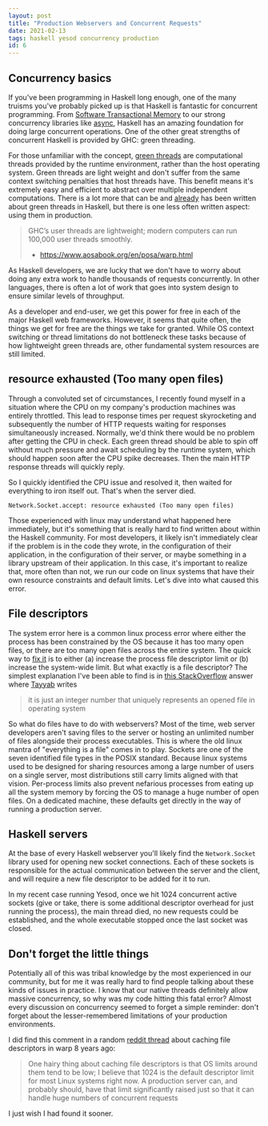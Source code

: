 ```yaml
---
layout: post
title: "Production Webservers and Concurrent Requests"
date: 2021-02-13
tags: haskell yesod concurrency production
id: 6
---
```

## Concurrency basics

If you've been programming in Haskell long enough, one of the many truisms you've probably picked up is that Haskell is fantastic for concurrent programming. From [Software Transactional Memory](https://www.microsoft.com/en-us/research/publication/composable-memory-transactions/) to our strong concurrency libraries like [async](https://hackage.haskell.org/package/async), Haskell has an amazing foundation for doing large concurrent operations. One of the other great strengths of concurrent Haskell is provided by GHC: green threading.

For those unfamiliar with the concept, [green threads](https://en.wikipedia.org/wiki/Green_threads) are computational threads provided by the runtime environment, rather than the host operating system. Green threads are light weight and don't suffer from the same context switching penalties that host threads have. This benefit means it's extremely easy and efficient to abstract over multiple independent computations. There is a lot more that can be and [already](https://www.fpcomplete.com/blog/2017/01/green-threads-are-like-garbage-collection/) has been written about green threads in Haskell, but there is one less often written aspect: using them in production.

> GHC’s user threads are lightweight; modern computers can run 100,000 user threads smoothly.
> - https://www.aosabook.org/en/posa/warp.html

As Haskell developers, we are lucky that we don't have to worry about doing any extra work to handle thousands of requests concurrently. In other languages, there is often a lot of work that goes into system design to ensure similar levels of throughput.

As a developer and end-user, we get this power for free in each of the major Haskell web frameworks. However, it seems that quite often, the things we get for free are the things we take for granted. While OS context switching or thread limitations do not bottleneck these tasks because of how lightweight green threads are, other fundamental system resources are still limited.

## resource exhausted (Too many open files)

Through a convoluted set of circumstances, I recently found myself in a situation where the CPU on my company's production machines was entirely throttled. This lead to response times per request skyrocketing and subsequently the number of HTTP requests waiting for responses simultaneously increased. Normally, we'd think there would be no problem after getting the CPU in check. Each green thread should be able to spin off without much pressure and await scheduling by the runtime system, which should happen soon after the CPU spike decreases. Then the main HTTP response threads will quickly reply.

So I quickly identified the CPU issue and resolved it, then waited for everything to iron itself out. That's when the server died.


`Network.Socket.accept: resource exhausted (Too many open files)`


Those experienced with linux may understand what happened here immediately, but it's something that is really hard to find written about within the Haskell community. For most developers, it likely isn't immediately clear if the problem is in the code they wrote, in the configuration of their application, in the configuration of their server, or maybe something in a library upstream of their application. In this case, it's important to realize that, more often than not, we run our code on linux systems that have their own resource constraints and default limits. Let's dive into what caused this error.

## File descriptors
The system error here is a common linux process error where either the process has been constrained by the OS because it has too many open files, or there are too many open files across the entire system. The quick way to [fix it](https://unix.stackexchange.com/questions/84227/limits-on-the-number-of-file-descriptors) is to either (a) increase the process file descriptor limit or (b) increase the system-wide limit. But what exactly is a file descriptor? The simplest explanation I've been able to find is in [this StackOverflow](https://stackoverflow.com/a/5256705/3806046) answer where [Tayyab](https://stackoverflow.com/users/647992/tayyab) writes

> it is just an integer number that uniquely represents an opened file in operating system

So what do files have to do with webservers? Most of the time, web server developers aren't saving files to the server or hosting an unlimited number of files alongside their process executables. This is where the old linux mantra of "everything is a file" comes in to play. Sockets are one of the seven identified file types in the POSIX standard. Because linux systems used to be designed for sharing resources among a large number of users on a single server, most distributions still carry limits aligned with that vision. Per-process limits also prevent nefarious processes from eating up all the system memory by forcing the OS to manage a huge number of open files. On a dedicated machine, these defaults get directly in the way of running a production server.

## Haskell servers

At the base of every Haskell webserver you'll likely find the `Network.Socket` library used for opening new socket connections. Each of these sockets is responsible for the actual communication between the server and the client, and will require a new file descriptor to be added for it to run.

In my recent case running Yesod, once we hit 1024 concurrent active sockets (give or take, there is some additional descriptor overhead for just running the process), the main thread died, no new requests could be established, and the whole executable stopped once the last socket was closed.


## Don't forget the little things
Potentially all of this was tribal knowledge by the most experienced in our community, but for me it was really hard to find people talking about these kinds of issues in practice. I know that our native threads definitely allow massive concurrency, so why was my code hitting this fatal error? Almost every discussion on concurrency seemed to forget a simple reminder: don't forget about the lesser-remembered limitations of your production environments.

I did find this comment in a random [reddit thread](https://www.reddit.com/r/haskell/comments/10bg0m/improving_the_performance_of_warp_caching_file/) about caching file descriptors in warp 8 years ago:

> One hairy thing about caching file descriptors is that OS limits around them tend to be low; I believe that 1024 is the default descriptor limit for most Linux systems right now. A production server can, and probably should, have that limit significantly raised just so that it can handle huge numbers of concurrent requests

I just wish I had found it sooner.